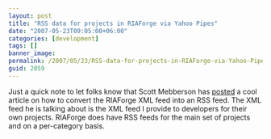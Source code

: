 ```yaml
---
layout: post
title: "RSS data for projects in RIAForge via Yahoo Pipes"
date: "2007-05-23T09:05:00+06:00"
categories: [development]
tags: []
banner_image: 
permalink: /2007/05/23/RSS-data-for-projects-in-RIAForge-via-Yahoo-Pipes
guid: 2059
---
```


Just a quick note to let folks know that Scott Mebberson has <a href="http://scottmebberson.wordpress.com/2007/05/22/riaforge-project-lists-as-rss/ ">posted</a> a cool article on how to convert the RIAForge XML feed into an RSS feed. The XML feed he is talking about is the XML feed I provide to developers for their own projects. RIAForge does have RSS feeds for the main set of projects and on a per-category basis.